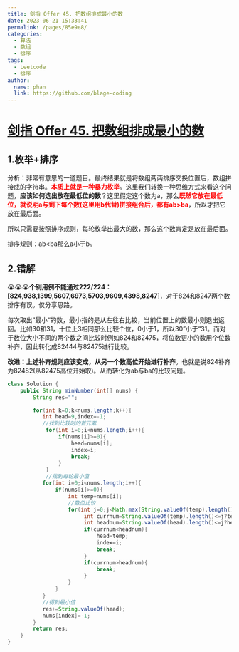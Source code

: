 ```yaml
---
title: 剑指 Offer 45. 把数组排成最小的数
date: 2023-06-21 15:33:41
permalink: /pages/85e9e8/
categories:
  - 算法
  - 数组
  - 排序
tags:
  - Leetcode
  - 排序
author: 
  name: phan
  link: https://github.com/blage-coding
---
```

# [剑指 Offer 45. 把数组排成最小的数](https://leetcode.cn/problems/ba-shu-zu-pai-cheng-zui-xiao-de-shu-lcof/)

## 1.枚举+排序

分析：非常有意思的一道题目。最终结果就是将数组两两排序交换位置后，数组拼接成的字符串。<font color="red">**本质上就是一种暴力枚举**</font>。这里我们转换一种思维方式来看这个问题，**应该如何选出放在最低位的数**？这里假定这个数为a，那么<font color="red">**既然它放在最低位，就说明a与剩下每个数(这里用b代替)拼接组合后，都有ab>ba**</font>，所以才把它放在最后面。

所以只需要按照排序规则，每轮枚举出最大的数，那么这个数肯定是放在最后面。

排序规则：ab<ba那么a小于b。

## 2.错解

😭😭😭**个别用例不能通过222/224：[824,938,1399,5607,6973,5703,9609,4398,8247**]，对于824和8247两个数排序有误。仅分享思路。

每次取出”最小“的数，最小指的是从左往右比较，当前位置上的数最小则退出返回。比如30和31，十位上3相同那么比较个位，0小于1，所以30”小于“31。而对于数位大小不同的两个数之间比较时例如824和82475，将位数更小的数用个位数补齐，因此转化成82444与82475进行比较。

**改进：上述补齐规则应该变成，从另一个数高位开始进行补齐**。也就是说824补齐为82482(从82475高位开始取)。从而转化为ab与ba的比较问题。

```java
class Solution {
    public String minNumber(int[] nums) {
        String res="";

        for(int k=0;k<nums.length;k++){
           int head=9,index=-1;
           //找到比较时的首元素
            for(int i=0;i<nums.length;i++){
                if(nums[i]>=0){
                    head=nums[i];
                    index=i;
                    break;
                }
            }
            //找到每轮最小值
           for(int i=0;i<nums.length;i++){
               if(nums[i]>=0){
                   int temp=nums[i];
                   //数位比较
                   for(int j=0;j<Math.max(String.valueOf(temp).length(),String.valueOf(head).length());j++){
                        int currnum=String.valueOf(temp).length()<=j?temp%10:String.valueOf(temp).charAt(j)-'0';
                        int headnum=String.valueOf(head).length()<=j?head%10:String.valueOf(head).charAt(j)-'0';
                        if(currnum<headnum){
                            head=temp;
                            index=i;
                            break;
                        }
                        if(currnum>headnum){
                            break;
                        }
                   }
               }
           }
           //得到最小值
           res+=String.valueOf(head);
           nums[index]=-1;
        }
        return res;
    }
}
```





